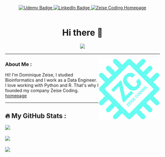 
<div id="header" align="center">
  <div id="badges">
    <a href="https://www.udemy.com/user/dominique-zeise-2/">
      <img src="https://img.shields.io/badge/Udemy-A435F0?style=for-the-badge&logo=Udemy&logoColor=white" alt="Udemy Badge"/>
    </a>
    <a href="https://www.linkedin.com/in/dominique-zeise/">
      <img src="https://img.shields.io/badge/LinkedIn-blue?style=for-the-badge&logo=linkedin&logoColor=white" alt="LinkedIn Badge"/>
    </a>
    <a href="https://dominiquezeise.de/">
      <img src="https://img.shields.io/badge/-Zeise%20Coding-45A29E?style=for-the-badge" alt="Zeise Coding Homepage"/>
    </a>
  </div>  
  <img src="https://komarev.com/ghpvc/?username=CharliesCodes&style=flat-square&color=blue" alt=""/>
</div>


<h1 align="center">
Hi there 👋
</h1>

<div align="center">
  <img src="https://media.giphy.com/media/XIqCQx02E1U9W/giphy.gif" width="400"/>
</div>

---
<a href="https://dominiquezeise.de/" target="_blank">
  <img align="right" src="https://github.com/CharliesCodes/CharliesCodes/blob/main/png/Logo_ZC_final_hellblau.png" alt="drawing" width="200"/>
</a>

### About Me :
Hi! I'm Dominique Zeise, I studied Bioinformatics and I work as a Data Engineer.<br>
I love working with Python and R. That's why I founded my company Zeise Coding. [homepage](https://dzeise.de/) 

---


## :fire: My GitHub Stats :


<a href="https://github.com/CharliesCodes?tab=repositories">
  <img src="http://github-readme-streak-stats.herokuapp.com?user=CharliesCodes&theme=dark"></img>
</a>
<br>
<br>

<a href="https://github.com/CharliesCodes?tab=repositories">
  <img src="https://github-readme-stats.vercel.app/api/top-langs/?username=CharliesCodes&layout=compact&theme=dark"></img>
</a>
<br>
<br>


<a href="https://github.com/CharliesCodes/bioinformatics">
  <img src="https://github-readme-stats.vercel.app/api/pin/?username=CharliesCodes&repo=bioinformatics&layout=compact&theme=dark"></img>
</a>


<!-- Links -->
[1]: https://www.linkedin.com/in/dominique-zeise/
[2]: https://github.com/CharliesCodes

<!--- THx to https://towardsdatascience.com/build-a-stunning-readme-for-your-github-profile-9b80434fe5d7 
and 
https://www.sitepoint.com/github-profile-readme/-->
